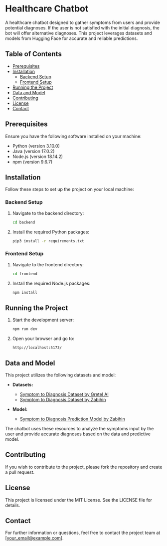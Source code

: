 # Healthcare Chatbot

A healthcare chatbot designed to gather symptoms from users and provide potential diagnoses. If the user is not satisfied with the initial diagnosis, the bot will offer alternative diagnoses. This project leverages datasets and models from Hugging Face for accurate and reliable predictions.

## Table of Contents

- [Prerequisites](#prerequisites)
- [Installation](#installation)
  - [Backend Setup](#backend-setup)
  - [Frontend Setup](#frontend-setup)
- [Running the Project](#running-the-project)
- [Data and Model](#data-and-model)
- [Contributing](#contributing)
- [License](#license)
- [Contact](#contact)

## Prerequisites

Ensure you have the following software installed on your machine:

- Python (version 3.10.0)
- Java (version 17.0.2)
- Node.js (version 18.14.2)
- npm (version 9.6.7)

## Installation

Follow these steps to set up the project on your local machine:

### Backend Setup

1. Navigate to the backend directory:
    ```bash
    cd backend
    ```

2. Install the required Python packages:
    ```bash
    pip3 install -r requirements.txt
    ```

### Frontend Setup

1. Navigate to the frontend directory:
    ```bash
    cd frontend
    ```

2. Install the required Node.js packages:
    ```bash
    npm install
    ```

## Running the Project

1. Start the development server:
    ```bash
    npm run dev
    ```

2. Open your browser and go to:
    ```
    http://localhost:5173/
    ```

## Data and Model

This project utilizes the following datasets and model:

- **Datasets:**
  - [Symptom to Diagnosis Dataset by Gretel AI](https://huggingface.co/datasets/gretelai/symptom_to_diagnosis?row=2)
  - [Symptom to Diagnosis Dataset by Zabihin](https://huggingface.co/Zabihin/Symptom_to_Diagnosis?text=I%27ve+been+feeling+really+run+down+and+weak.+My+throat+is+sore+and+I%27ve+been+coughing+a+lot.+I%27ve+also+been+having+chills+and+a+fever)

- **Model:**
  - [Symptom to Diagnosis Prediction Model by Zabihin](https://huggingface.co/Zabihin/Symptom_to_Diagnosis?text=I%27ve+been+feeling+really+run+down+and+weak.+My+throat+is+sore+and+I%27ve+been+coughing+a+lot.+I%27ve+also+been+having+chills+and+a+fever)

The chatbot uses these resources to analyze the symptoms input by the user and provide accurate diagnoses based on the data and predictive model.

## Contributing

If you wish to contribute to the project, please fork the repository and create a pull request.

## License

This project is licensed under the MIT License. See the LICENSE file for details.

## Contact

For further information or questions, feel free to contact the project team at [your_email@example.com].
